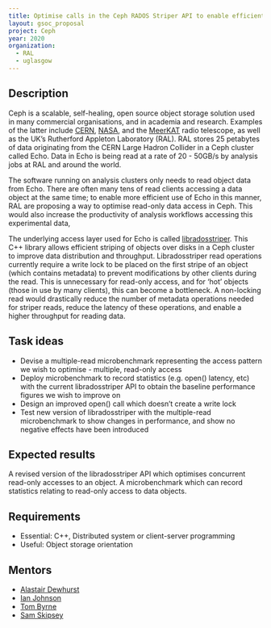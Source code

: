 ```yaml
---
title: Optimise calls in the Ceph RADOS Striper API to enable efficient concurrent access to read-only objects.
layout: gsoc_proposal
project: Ceph
year: 2020
organization:
  - RAL
  - uglasgow
---
```


## Description

Ceph is a scalable, self-healing, open source object storage solution used in many commercial organisations, and in academia and research. Examples of the latter include [CERN](https://home.cern/), [NASA](https://www.nasa.gov/), and the [MeerKAT](https://www.sarao.ac.za/science-engineering/meerkat/) radio telescope, as well as the UK’s Rutherford Appleton Laboratory (RAL). RAL stores 25 petabytes of data originating from the CERN Large Hadron Collider in a Ceph cluster called Echo.  Data in Echo is being read at a rate of 20 - 50GB/s by analysis jobs at RAL and around the world. 

The software running on analysis clusters only needs to read object data from Echo. There are often many tens of read clients accessing a data object at the same time; to enable more efficient use of Echo in this manner, RAL are proposing a way to optimise read-only data access in Ceph. This would also increase the productivity of analysis workflows accessing this experimental data,

The underlying access layer used for Echo is called [libradosstriper](https://github.com/ceph/ceph/tree/master/src/libradosstriper). This C++ library allows efficient striping of objects over disks in a Ceph cluster to improve data distribution and throughput. Libradosstriper read operations currently require a write lock to be placed on the first stripe of an object (which contains metadata) to prevent modifications by other clients during the read. This is unnecessary for read-only access, and for ‘hot’ objects (those in use by many clients), this can become a bottleneck. A non-locking read would drastically reduce the number of metadata operations needed for striper reads, reduce the latency of these operations, and enable a higher throughput for reading data.

## Task ideas
* Devise a multiple-read microbenchmark representing the access pattern we wish to optimise - multiple, read-only access
* Deploy microbenchmark to record statistics (e.g. open() latency, etc) with the current libradosstriper API to obtain the baseline performance figures we wish to improve on
* Design an improved open() call which doesn’t create a write lock
* Test new version of libradosstriper with the multiple-read microbenchmark to show changes in performance, and show no negative effects have been introduced

## Expected results
A revised version of the libradosstriper API which optimises concurrent read-only accesses to an object.  A microbenchmark which can record statistics relating to read-only access to data objects.

## Requirements
* Essential: C++, Distributed system or client-server programming
* Useful: Object storage orientation

## Mentors
  * [Alastair Dewhurst](mailto:alastair.dewhurst@stfc.ac.uk)
  * [Ian Johnson](mailto:ian.johnson@stfc.ac.uk)
  * [Tom Byrne](mailto:tom.byrne@stfc.ac.uk)
  * [Sam Skipsey](mailto:samuel.skipsey@glasgow.ac.uk)
